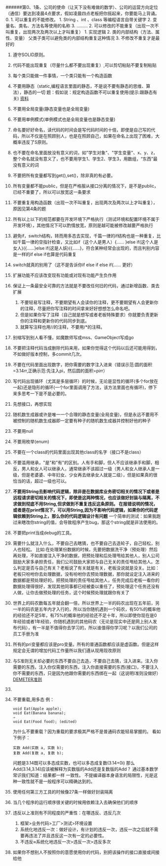 ######第0、1条、公司的使命（让天下没有难做的数学）、公司的运营方向定位（通信）要达到凌晨4点要求，假如凌晨四点老板把你摇起来，你要能马上背诵。
0. 
    1. 可以重复的不能修改。
        1. String 、int 、class 等编程语言自带关键字
        2. 变量名、类名、方法名等使用的名称
        3. ………
    2. 可以修改的不能重复（出现一次不叫重复，出现两次及两次以上才叫重复）
        1. 实现逻辑
        2. 类的内部结构（方法、属性、变量） 父类子类可以避免类的内部结构重复这种情况
    3. 不修改不重复才是最好的
1. 遵守SOLID原则。
2. 代码不能出现重复（尽量什么都不要出现重复）,可以剪切粘贴不要复制粘贴
3. 每个类只能做一件事情，一个类只能有一个构造函数

4. 不要用静态（static,编程语言里面的静态，不是说不要有静态的思维、算法），静态的一切
	题：假如说：规定构造函数不可以重复使用(提示:跟静态有关)
    [资料](https://www.cnblogs.com/yts1dx/articles/3102500.html)
5. 不要用全局变量(静态变量也是全局变量)
6. 不要用单例模式(单例模式也是全局变量也是静态变量)
7. 命名要好好命名，读代码的时间会是写代码时间的十倍，即使是自己写的代码，所以不仅是在照顾别人，也是在照顾自己，如果在命名上出现了困难，大概率违反了S原则。
8. 也不要在命名里面放没有意义的词，如"学生对象"、"学生变量"、x、y、z，整个命名就没有意义了，也不要用学生1、学生2、学生3，用数组，“东西”最没有意义的词
9. 不要把所有变量都写到get(),set()，除非真的有必要。
10. 所有变量都不能public，但是在严格服从接口分离的情况下，是不是public，已经不重要了，所以可以放宽这一条要求
11. 不要重复用构造函数（出现一次不叫重复，出现两次及两次以上才叫重复），原因见第4条的题
12. 所有以上以下的规范都要在开发环境下严格执行（测试环境和配置环境不属于开发环境），其他情况下可以酌情放宽，原则是越可能被修改越要严格执行
13. 避免if，switch结构，转而用多态去实现，千篇一律的if结构也是一种重复，比如千篇一律的空指针检查，又比如if（这个人是男人）{...... }else if(这个人是女人){{......}else if(这是人妖){{......}，符合某种经常会出现的，而且判别内容是一样的if else if也算是代码重复
14. switch就真的别用了（这不是告诉你if else if else if{...... 更好）
15. 扩展功能不应该改变现有功能或对现有功能产生负作用
16. 保证上一条最安全可靠的方法就是不要改任何旧的代码，通过新增函数、类去扩展
    1. 不要轻易写注释，不要期望有人会读你的注释，更不要期望有人会更新你的注释，尽量把你写注释的时间拿来好好想想怎么命名吧。
    2. 但是如果你写了注释（自己就是想写或者老板特殊要求）你就要负责更新你的注释和更新你的代码同步到底。
    3. 就算写注释也用//的注释，不要用/*的注释。
17. 别缩写到别人看不懂，如魔数师写成mss、GameObject写成go
18. 不要把注释代码当成删除代码来用，如果你觉得这个代码以后还可能用得到，不如做好版本控制，多commit几次。
19. 不要在代码里面出现数字，把你需要的数字注入进来（错误示范:圆的面积=3.14*r*r,正确示范:先注入pi，然后圆的面积=pi*r*r）
20. 写代码出现循环（尤其是多层循环）的时候，无论是显性的循环(多个for放在一起)还是隐形的循环(一个for里面调用了方法，该方法里面也有循环)，停下来多思考一下是不是必要的。
21. 先想接口，再想实现
22. 随机数生成器或许是唯一一个合理的静态变量(全局变量)，但是永远不要用不被控制的随机数生成器即一定要有种子的随机数生成器并控制好他的种子 
23. 不要用null
24. 不要用枚举(enum)
25. 不要在一个class的代码里面出现其他class的名字（接口不是class）
26. 不要滥用继承，"是"和"有"的区别。人有手和脚，但人不应该继承手和脚，相反，男人和女人可以继承人，通常继承不该超过一级（男人和女人继承人是一级，但是老婆婆、中年妇女、少女再去继承女人就是二级），但是如果真的很恰当的话，超过一级也可以。
27. **不要用String去影响代码逻辑，除非是在数据库业务密切相关的情况下或者是远程请求密切相关的情况下，即使是这两种情况，也应该做好封装与隔离，不求做到彻底不用String,但求做到不重复违反这条原则。
在报错说明的情况，或者是在print情况下，可以用String,因为不影响代码逻辑，如果你的代码逻辑依赖到String上，那么你的代码逻辑设计有问题**
一个简单的测试：如果我跑过来瞎改你string的值，会导致程序产生bug，那这个string就是非法使用的。
28. 不要把print当成debug的工具。
29. 需要什么就注入什么，不要自己去瞎猜，也不要自己去造轮子，自己轻松，别人也轻松。
比如:在处理某份数据的时候，先要把数据洗干净（预处理）然后再处理，不如直接注入干净的数据，把预处理和后处理甩给其他人，别人公司鼓励大家多承担责任，我们公司鼓励大家把与自己无关的责任甩给其他人。怎么判定是否与自己有关？老板说了有关就是有关，老板没说就是没关。比如：老板只吩咐你去处理数据，没有吩咐你去预处理数据，那你就设定注入进来的数据都是预处理好的，把预处理的责任甩给其他人，任务完成后老板一看你的数据处理得很好，发现其他同事都已经被委以重任了，预处理这个任务还没有人做，让你去做预处理的任务，这个时候预处理就跟你有关了
30. 世界上的码农数每五年就会翻一倍，所以世界上一半的码农出现在五年前，另一半的码农是五年内才入行的，所以当你随机遇到一个码农，有50%的概率他的经验还不足5年，有75%的概率他的经验还不足十年，所以即使你现在是0年经验或者1年经验，你随机遇到的其他码农（无论是现实中还是网上别人发布代码），有一半是不值得你去学习的，所以谁值得你学习呢？以我们公司的员工手册为准
31. 所有的pri变量都应该是pro变量。所有的普通函数都应该是虚函数。但是这样规定会无谓的增加代码工作量所以我们遵从现用现改原则
32. 与S准则无关却必要的东西不要自己去造，不要自己去猜，注入进来。注入你需要的东西，注入你仅需要的东西，注入你直接需要的东西(接口)，不要注入你不需要的东西，只是因为他跟你需要的东西绑在一起（这说明I准则没做好） [DEMETER准则](https://www.cnblogs.com/zh7791/p/7922960.html)
33. 
34. 不要重载,用多态
    例：
    ```
    void Eat(Apple apple);
    void Eat(Banana banana);
    ⇒
    void Eat(Food food); (edited) 
    ```

    为什么不要重载？因为重载的要求极其严格不是普通码农能轻易掌握的。
    看如下例子：
    ```
    实数 Add(实数 a, 实数 b);
    复数 Add(复数 a, 复数 b);   
    ```
    问题是3.14既可以多态成实数，也可以多态成复数(3.14+0i)
    那么Add(3.14,3.14)应该被解释为实数版的Add还是复数版的Add？
    通过基本数学常识我们知道：结果都一样 一致性。
    不提编译器本身语言的局限性，光是这种一致性就不是一般程序可以精确达到的。

35. 使用任何第三方工具的时候像27条一样做好封装隔离
36. 当几个程序的运行顺序很关键的时候用依赖注入去确保他们的顺序
37. 违反以上准则有不同程度的严重性：在哪违反、违反几次
    1. 框架>业务代码>工厂>测试>环境设置
    2. 系统化地违反一次：做好设计，有计划的违反一次，违反一次之后就不需要再违法了并且违反这一次有一定的必要性。
    3. 不违反≈系统化地违反一次>违反一次>违反多次
38. 如果你不想别人不按照你的意愿使用你的代码，别把该操作的接口直接或间接给他